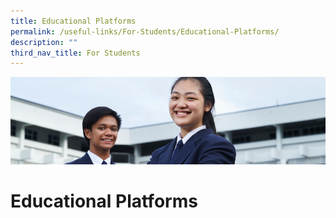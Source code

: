 ```yaml
---
title: Educational Platforms
permalink: /useful-links/For-Students/Educational-Platforms/
description: ""
third_nav_title: For Students
---
```

![](/images/Useful%20Links.jpg)

Educational Platforms
=====================